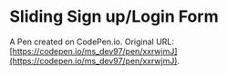 # Sliding Sign up/Login Form

A Pen created on CodePen.io. Original URL: [https://codepen.io/ms_dev97/pen/xxrwjmJ](https://codepen.io/ms_dev97/pen/xxrwjmJ).

